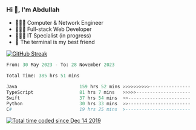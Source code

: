 <h3>Hi 👋, I'm Abdullah</h3>

- 👷🏼‍♂️ Computer & Network Engineer
- 👨🏻‍💻 Full-stack Web Developer
- 👨🏻‍💻 IT Specialist (in progress)
- 🖤 The terminal is my best friend

[![GitHub Streak](https://streak-stats.demolab.com?user=al3bad&theme=transparent&date_format=j%20M%5B%20Y%5D)](https://git.io/streak-stats)

<!--START_SECTION:waka-->

```python
From: 30 May 2023 - To: 28 November 2023

Total Time: 385 hrs 51 mins

Java                       159 hrs 52 mins >>>>>>>>>>---------------   41.26 %
TypeScript                 81 hrs 7 mins   >>>>>--------------------   20.94 %
Swift                      37 hrs 54 mins  >>-----------------------   09.79 %
Python                     30 hrs 33 mins  >>-----------------------   07.89 %
C#                         19 hrs 25 mins  >------------------------   05.02 %
```

<!--END_SECTION:waka-->

<p>
  <a href="https://wakatime.com/@ce2a2aac-0d6b-4d65-b864-8a4bcaf12967"><img src="https://wakatime.com/badge/user/ce2a2aac-0d6b-4d65-b864-8a4bcaf12967.svg" alt="Total time coded since Dec 14 2019" /></a>
</p>
